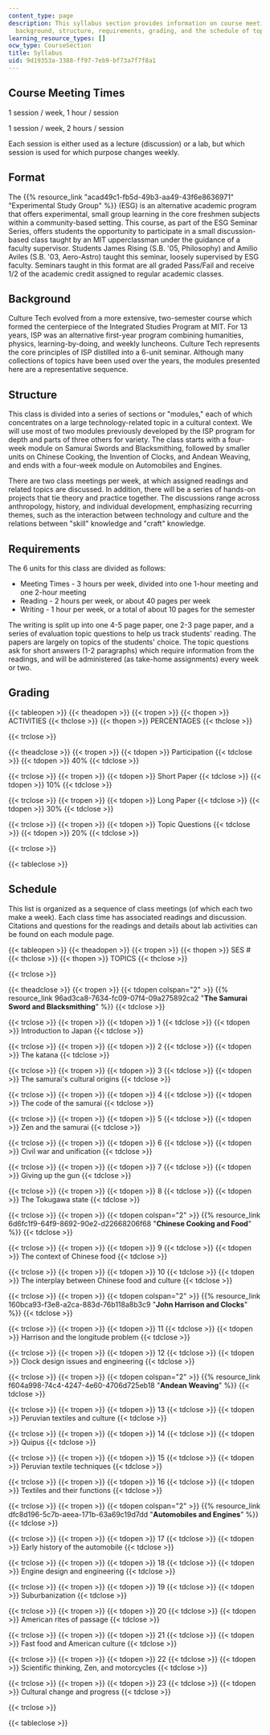 ```yaml
---
content_type: page
description: This syllabus section provides information on course meeting times, format,
  background, structure, requirements, grading, and the schedule of topics.
learning_resource_types: []
ocw_type: CourseSection
title: Syllabus
uid: 9d19353a-3388-ff97-7eb9-bf73a7f7f8a1
---
```


Course Meeting Times
--------------------

1 session / week, 1 hour / session

1 session / week, 2 hours / session

Each session is either used as a lecture (discussion) or a lab, but which session is used for which purpose changes weekly.

Format
------

The {{% resource_link "acad49c1-fb5d-49b3-aa49-43f6e8636971" "Experimental Study Group" %}} (ESG) is an alternative academic program that offers experimental, small group learning in the core freshmen subjects within a community-based setting. This course, as part of the ESG Seminar Series, offers students the opportunity to participate in a small discussion-based class taught by an MIT upperclassman under the guidance of a faculty supervisor. Students James Rising (S.B. '05, Philosophy) and Amilio Aviles (S.B. '03, Aero-Astro) taught this seminar, loosely supervised by ESG faculty. Seminars taught in this format are all graded Pass/Fail and receive 1/2 of the academic credit assigned to regular academic classes.

Background
----------

Culture Tech evolved from a more extensive, two-semester course which formed the centerpiece of the Integrated Studies Program at MIT. For 13 years, ISP was an alternative first-year program combining humanities, physics, learning-by-doing, and weekly luncheons. Culture Tech represents the core principles of ISP distilled into a 6-unit seminar. Although many collections of topics have been used over the years, the modules presented here are a representative sequence. 

Structure
---------

This class is divided into a series of sections or "modules," each of which concentrates on a large technology-related topic in a cultural context. We will use most of two modules previously developed by the ISP program for depth and parts of three others for variety. The class starts with a four-week module on Samurai Swords and Blacksmithing, followed by smaller units on Chinese Cooking, the Invention of Clocks, and Andean Weaving, and ends with a four-week module on Automobiles and Engines.

There are two class meetings per week, at which assigned readings and related topics are discussed. In addition, there will be a series of hands-on projects that tie theory and practice together. The discussions range across anthropology, history, and individual development, emphasizing recurring themes, such as the interaction between technology and culture and the relations between "skill" knowledge and "craft" knowledge.

Requirements
------------

The 6 units for this class are divided as follows:

*   Meeting Times - 3 hours per week, divided into one 1-hour meeting and one 2-hour meeting
*   Reading - 2 hours per week, or about 40 pages per week
*   Writing - 1 hour per week, or a total of about 10 pages for the semester

The writing is split up into one 4-5 page paper, one 2-3 page paper, and a series of evaluation topic questions to help us track students' reading. The papers are largely on topics of the students' choice. The topic questions ask for short answers (1-2 paragraphs) which require information from the readings, and will be administered (as take-home assignments) every week or two.

Grading
-------

{{< tableopen >}}
{{< theadopen >}}
{{< tropen >}}
{{< thopen >}}
ACTIVITIES
{{< thclose >}}
{{< thopen >}}
PERCENTAGES
{{< thclose >}}

{{< trclose >}}

{{< theadclose >}}
{{< tropen >}}
{{< tdopen >}}
Participation
{{< tdclose >}}
{{< tdopen >}}
40%
{{< tdclose >}}

{{< trclose >}}
{{< tropen >}}
{{< tdopen >}}
Short Paper
{{< tdclose >}}
{{< tdopen >}}
10%
{{< tdclose >}}

{{< trclose >}}
{{< tropen >}}
{{< tdopen >}}
Long Paper
{{< tdclose >}}
{{< tdopen >}}
30%
{{< tdclose >}}

{{< trclose >}}
{{< tropen >}}
{{< tdopen >}}
Topic Questions
{{< tdclose >}}
{{< tdopen >}}
20%
{{< tdclose >}}

{{< trclose >}}

{{< tableclose >}}

Schedule
--------

This list is organized as a sequence of class meetings (of which each two make a week). Each class time has associated readings and discussion. Citations and questions for the readings and details about lab activities can be found on each module page.

{{< tableopen >}}
{{< theadopen >}}
{{< tropen >}}
{{< thopen >}}
SES #
{{< thclose >}}
{{< thopen >}}
TOPICS
{{< thclose >}}

{{< trclose >}}

{{< theadclose >}}
{{< tropen >}}
{{< tdopen colspan="2" >}}
{{% resource_link 96ad3ca8-7634-fc09-07f4-09a275892ca2 "**The Samurai Sword and Blacksmithing**" %}}
{{< tdclose >}}

{{< trclose >}}
{{< tropen >}}
{{< tdopen >}}
1
{{< tdclose >}}
{{< tdopen >}}
Introduction to Japan
{{< tdclose >}}

{{< trclose >}}
{{< tropen >}}
{{< tdopen >}}
2
{{< tdclose >}}
{{< tdopen >}}
The katana
{{< tdclose >}}

{{< trclose >}}
{{< tropen >}}
{{< tdopen >}}
3
{{< tdclose >}}
{{< tdopen >}}
The samurai's cultural origins
{{< tdclose >}}

{{< trclose >}}
{{< tropen >}}
{{< tdopen >}}
4
{{< tdclose >}}
{{< tdopen >}}
The code of the samurai
{{< tdclose >}}

{{< trclose >}}
{{< tropen >}}
{{< tdopen >}}
5
{{< tdclose >}}
{{< tdopen >}}
Zen and the samurai
{{< tdclose >}}

{{< trclose >}}
{{< tropen >}}
{{< tdopen >}}
6
{{< tdclose >}}
{{< tdopen >}}
Civil war and unification
{{< tdclose >}}

{{< trclose >}}
{{< tropen >}}
{{< tdopen >}}
7
{{< tdclose >}}
{{< tdopen >}}
Giving up the gun
{{< tdclose >}}

{{< trclose >}}
{{< tropen >}}
{{< tdopen >}}
8
{{< tdclose >}}
{{< tdopen >}}
The Tokugawa state
{{< tdclose >}}

{{< trclose >}}
{{< tropen >}}
{{< tdopen colspan="2" >}}
{{% resource_link 6d6fc1f9-64f9-8692-90e2-d22668206f68 "**Chinese Cooking and Food**" %}}
{{< tdclose >}}

{{< trclose >}}
{{< tropen >}}
{{< tdopen >}}
9
{{< tdclose >}}
{{< tdopen >}}
The context of Chinese food
{{< tdclose >}}

{{< trclose >}}
{{< tropen >}}
{{< tdopen >}}
10
{{< tdclose >}}
{{< tdopen >}}
The interplay between Chinese food and culture
{{< tdclose >}}

{{< trclose >}}
{{< tropen >}}
{{< tdopen colspan="2" >}}
{{% resource_link 160bca93-f3e8-a2ca-883d-76b118a8b3c9 "**John Harrison and Clocks**" %}}
{{< tdclose >}}

{{< trclose >}}
{{< tropen >}}
{{< tdopen >}}
11
{{< tdclose >}}
{{< tdopen >}}
Harrison and the longitude problem
{{< tdclose >}}

{{< trclose >}}
{{< tropen >}}
{{< tdopen >}}
12
{{< tdclose >}}
{{< tdopen >}}
Clock design issues and engineering
{{< tdclose >}}

{{< trclose >}}
{{< tropen >}}
{{< tdopen colspan="2" >}}
{{% resource_link f604a998-74c4-4247-4e60-4706d725eb18 "**Andean Weaving**" %}}
{{< tdclose >}}

{{< trclose >}}
{{< tropen >}}
{{< tdopen >}}
13
{{< tdclose >}}
{{< tdopen >}}
Peruvian textiles and culture
{{< tdclose >}}

{{< trclose >}}
{{< tropen >}}
{{< tdopen >}}
14
{{< tdclose >}}
{{< tdopen >}}
Quipus
{{< tdclose >}}

{{< trclose >}}
{{< tropen >}}
{{< tdopen >}}
15
{{< tdclose >}}
{{< tdopen >}}
Peruvian textile techniques
{{< tdclose >}}

{{< trclose >}}
{{< tropen >}}
{{< tdopen >}}
16
{{< tdclose >}}
{{< tdopen >}}
Textiles and their functions
{{< tdclose >}}

{{< trclose >}}
{{< tropen >}}
{{< tdopen colspan="2" >}}
{{% resource_link dfc8d196-5c7b-aeea-171b-63a69c19d7dd "**Automobiles and Engines**" %}}
{{< tdclose >}}

{{< trclose >}}
{{< tropen >}}
{{< tdopen >}}
17
{{< tdclose >}}
{{< tdopen >}}
Early history of the automobile
{{< tdclose >}}

{{< trclose >}}
{{< tropen >}}
{{< tdopen >}}
18
{{< tdclose >}}
{{< tdopen >}}
Engine design and engineering
{{< tdclose >}}

{{< trclose >}}
{{< tropen >}}
{{< tdopen >}}
19
{{< tdclose >}}
{{< tdopen >}}
Suburbanization
{{< tdclose >}}

{{< trclose >}}
{{< tropen >}}
{{< tdopen >}}
20
{{< tdclose >}}
{{< tdopen >}}
American rites of passage
{{< tdclose >}}

{{< trclose >}}
{{< tropen >}}
{{< tdopen >}}
21
{{< tdclose >}}
{{< tdopen >}}
Fast food and American culture
{{< tdclose >}}

{{< trclose >}}
{{< tropen >}}
{{< tdopen >}}
22
{{< tdclose >}}
{{< tdopen >}}
Scientific thinking, Zen, and motorcycles
{{< tdclose >}}

{{< trclose >}}
{{< tropen >}}
{{< tdopen >}}
23
{{< tdclose >}}
{{< tdopen >}}
Cultural change and progress
{{< tdclose >}}

{{< trclose >}}

{{< tableclose >}}